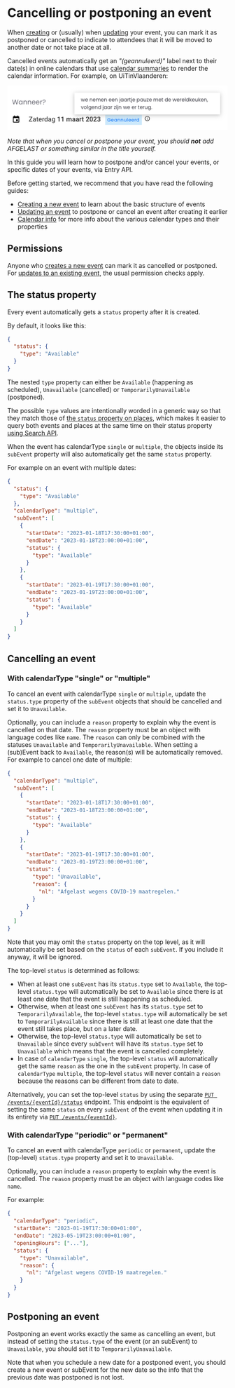 # Cancelling or postponing an event

When [creating](./create.md) or (usually) when [updating](./update.md) your event, you can mark it as postponed or cancelled to indicate to attendees that it will be moved to another date or not take place at all.

Cancelled events automatically get an *"(geannuleerd)"* label next to their date(s) in online calendars that use [calendar summaries](../../search-api/embedding-calendar-summaries.md) to render the calendar information. For example, on UiTinVlaanderen:

![Screenshot of a summary of the event "Boshyacintenfestival" on UiTinVlaanderen, as an example of the "(Geannuleerd)" label](../../../assets/images/event-cancelled.png)

*Note that when you cancel or postpone your event, you should **not** add AFGELAST or something similar in the title yourself.*

In this guide you will learn how to postpone and/or cancel your events, or specific dates of your events, via Entry API.

Before getting started, we recommend that you have read the following guides:

* [Creating a new event](./create.md) to learn about the basic structure of events
* [Updating an event](./update.md) to postpone or cancel an event after creating it earlier
* [Calendar info](../shared/calendar-info.md) for more info about the various calendar types and their properties

## Permissions

Anyone who [creates a new event](./create.md) can mark it as cancelled or postponed. For [updates to an existing event](./update.md), the usual permission checks apply.

## The status property

Every event automatically gets a `status` property after it is created.

By default, it looks like this:

```json
{
  "status": {
    "type": "Available"
  }
}
```

The nested `type` property can either be `Available` (happening as scheduled), `Unavailable` (cancelled) or `TemporarilyUnavailable` (postponed).

The possible `type` values are intentionally worded in a generic way so that they match those of [the `status` property on places](../places/status.md), which makes it easier to query both events and places at the same time on their status property [using Search API](../../search-api/introduction.md).

When the event has calendarType `single` or `multiple`, the objects inside its `subEvent` property will also automatically get the same `status` property.

For example on an event with multiple dates:

```json
{
  "status": {
    "type": "Available"
  },
  "calendarType": "multiple",
  "subEvent": [
    {
      "startDate": "2023-01-18T17:30:00+01:00",
      "endDate": "2023-01-18T23:00:00+01:00",
      "status": {
        "type": "Available"
      }
    },
    {
      "startDate": "2023-01-19T17:30:00+01:00",
      "endDate": "2023-01-19T23:00:00+01:00",
      "status": {
        "type": "Available"
      }
    }
  ]
}
```

## Cancelling an event

### With calendarType "single" or "multiple"

To cancel an event with calendarType `single` or `multiple`, update the `status.type` property of the `subEvent` objects that should be cancelled and set it to `Unavailable`.

Optionally, you can include a `reason` property to explain why the event is cancelled on that date. The `reason` property must be an object with language codes like `name`.
The `reason` can only be combined with the statuses `Unavailable` and `TemporarilyUnavailable`. When setting a (sub)Event back to `Available`, the reason(s) will be automatically removed.
For example to cancel one date of multiple:

```json
{
  "calendarType": "multiple",
  "subEvent": [
    {
      "startDate": "2023-01-18T17:30:00+01:00",
      "endDate": "2023-01-18T23:00:00+01:00",
      "status": {
        "type": "Available"
      }
    },
    {
      "startDate": "2023-01-19T17:30:00+01:00",
      "endDate": "2023-01-19T23:00:00+01:00",
      "status": {
        "type": "Unavailable",
        "reason": {
          "nl": "Afgelast wegens COVID-19 maatregelen."
        }
      }
    }
  ]
}
```

Note that you may omit the `status` property on the top level, as it will automatically be set based on the `status` of each `subEvent`. If you include it anyway, it will be ignored.

The top-level `status` is determined as follows:

* When at least one `subEvent` has its `status.type` set to `Available`, the top-level `status.type` will automatically be set to `Available` since there is at least one date that the event is still happening as scheduled.
* Otherwise, when at least one `subEvent` has its `status.type` set to `TemporarilyAvailable`, the top-level `status.type` will automatically be set to `TemporarilyAvailable` since there is still at least one date that the event still takes place, but on a later date.
* Otherwise, the top-level `status.type` will automatically be set to `Unavailable` since every `subEvent` will have its `status.type` set to `Unavailable` which means that the event is cancelled completely.
* In case of `calendarType` `single`, the top-level `status` will automatically get the same `reason` as the one in the `subEvent` property. In case of `calendarType` `multiple`, the top-level `status` will never contain a `reason` because the reasons can be different from date to date.

Alternatively, you can set the top-level `status` by using the separate [`PUT /events/{eventId}/status`](/reference/entry.json/paths/~1events~1{eventId}~1status/put) endpoint. This endpoint is the equivalent of setting the same `status` on every `subEvent` of the event when updating it in its entirety via [`PUT /events/{eventId}`](/reference/entry.json/paths/~1events~1{eventId}/put).

### With calendarType "periodic" or "permanent"

To cancel an event with calendarType `periodic` or `permanent`, update the (top-level) `status.type` property and set it to `Unavailable`.

Optionally, you can include a `reason` property to explain why the event is cancelled. The `reason` property must be an object with language codes like `name`.

For example:

```json
{
  "calendarType": "periodic",
  "startDate": "2023-01-19T17:30:00+01:00",
  "endDate": "2023-05-19T23:00:00+01:00",
  "openingHours": ["..."],
  "status": {
    "type": "Unavailable",
    "reason": {
      "nl": "Afgelast wegens COVID-19 maatregelen."
    }
  }
}
```

## Postponing an event

Postponing an event works exactly the same as cancelling an event, but instead of setting the `status.type` of the event (or an subEvent) to `Unavailable`, you should set it to `TemporarilyUnavailable`.

Note that when you schedule a new date for a postponed event, you should create a new event or subEvent for the new date so the info that the previous date was postponed is not lost.
